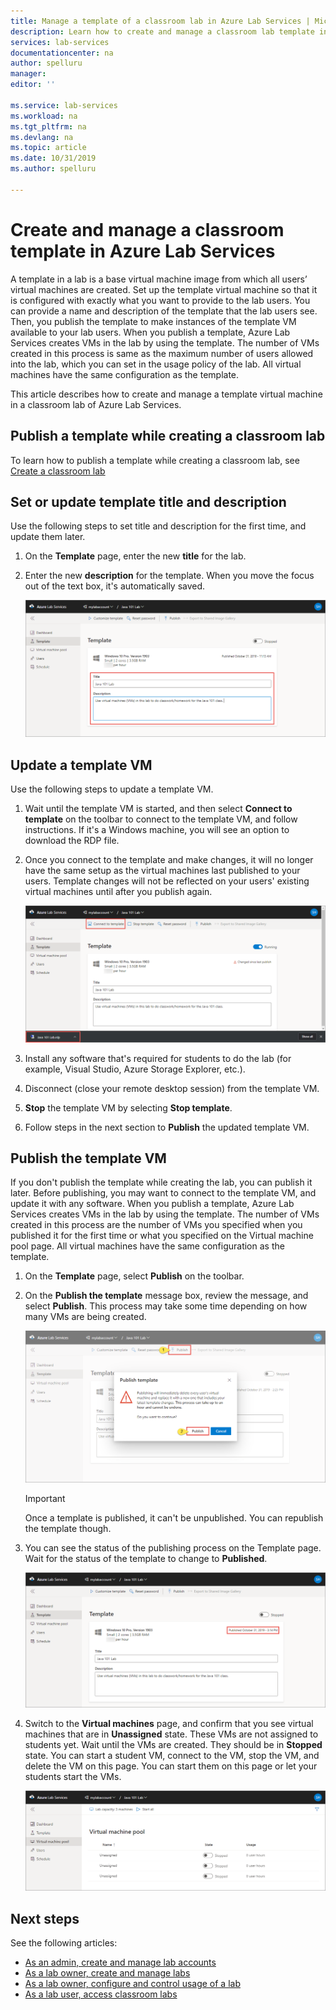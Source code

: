 ```yaml
---
title: Manage a template of a classroom lab in Azure Lab Services | Microsoft Docs
description: Learn how to create and manage a classroom lab template in Azure Lab Services. 
services: lab-services
documentationcenter: na
author: spelluru
manager: 
editor: ''

ms.service: lab-services
ms.workload: na
ms.tgt_pltfrm: na
ms.devlang: na
ms.topic: article
ms.date: 10/31/2019
ms.author: spelluru

---
```

# Create and manage a classroom template in Azure Lab Services
A template in a lab is a base virtual machine image from which all users’ virtual machines are created. Set up the template virtual machine so that it is configured with exactly what you want to provide to the lab users. You can provide a name and description of the template that the lab users see. Then, you publish the template to make instances of the template VM available to your lab users. When you publish a template, Azure Lab Services creates VMs in the lab by using the template. The number of VMs created in this process is same as the maximum number of users allowed into the lab, which you can set in the usage policy of the lab. All virtual machines have the same configuration as the template.

This article describes how to create and manage a template virtual machine in a classroom lab of Azure Lab Services. 

## Publish a template while creating a classroom lab
To learn how to publish a template while creating a classroom lab, see [Create a classroom lab](how-to-manage-classroom-labs.md#create-a-classroom-lab)
 
## Set or update template title and description
Use the following steps to set title and description for the first time, and update them later. 

1. On the **Template** page, enter the new **title** for the lab.  
2. Enter the new **description** for the template. When you move the focus out of the text box, it's automatically saved. 

    ![Template name and description](../media/how-to-create-manage-template/template-name-description.png)

## Update a template VM
Use the following steps to update a template VM.  

1. Wait until the template VM is started, and then select **Connect to template** on the toolbar to connect to the template VM, and follow instructions. If it's a Windows machine, you will see an option to download the RDP file. 
2. Once you connect to the template and make changes, it will no longer have the same setup as the virtual machines last published to your users. Template changes will not be reflected on your users' existing virtual machines until after you publish again.

    ![Connect to the template VM](../media/how-to-create-manage-template/connect-template-vm.png)
    
1. Install any software that's required for students to do the lab (for example, Visual Studio, Azure Storage Explorer, etc.). 
2. Disconnect (close your remote desktop session) from the template VM. 
3. **Stop** the template VM by selecting **Stop template**. 
4. Follow steps in the next section to **Publish** the updated template VM. 

## Publish the template VM  
If you don't publish the template while creating the lab, you can publish it later. Before publishing, you may want to connect to the template VM, and update it with any software. When you publish a template, Azure Lab Services creates VMs in the lab by using the template. The number of VMs created in this process are the number of VMs you specified when you published it for the first time or what you specified on the Virtual machine pool page. All virtual machines have the same configuration as the template. 

1. On the **Template** page, select **Publish** on the toolbar. 
1. On the **Publish the template** message box, review the message, and select **Publish**. This process may take some time depending on how many VMs are being created.

    ![Publish button](../media/how-to-create-manage-template/publish-button.png)

    > [!IMPORTANT]
    > Once a template is published, it can't be unpublished. You can republish the template though. 
4. You can see the status of the publishing process on the Template page. Wait for the status of the template to change to **Published**. 

    ![Publish status](../media/how-to-create-manage-template/publish-status.png)
1. Switch to the **Virtual machines** page, and confirm that you see virtual machines that are in **Unassigned** state. These VMs are not assigned to students yet. Wait until the VMs are created. They should be in **Stopped** state. You can start a student VM, connect to the VM, stop the VM, and delete the VM on this page. You can start them on this page or let your students start the VMs. 

    ![Virtual machines in stopped state](../media/tutorial-setup-classroom-lab/virtual-machines-stopped.png)


## Next steps
See the following articles:

- [As an admin, create and manage lab accounts](how-to-manage-lab-accounts.md)
- [As a lab owner, create and manage labs](how-to-manage-classroom-labs.md)
- [As a lab owner, configure and control usage of a lab](how-to-configure-student-usage.md)
- [As a lab user, access classroom labs](how-to-use-classroom-lab.md)
